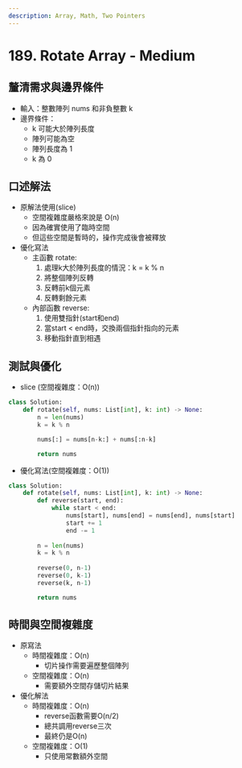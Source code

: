 ```yaml
---
description: Array, Math, Two Pointers
---
```


# 189. Rotate Array - Medium

## 釐清需求與邊界條件

* 輸入：整數陣列 nums 和非負整數 k
* 邊界條件：
  * k 可能大於陣列長度
  * 陣列可能為空
  * 陣列長度為 1&#x20;
  * k 為 0

## 口述解法

* 原解法使用(slice)&#x20;
  * 空間複雜度嚴格來說是 O(n)
  * 因為確實使用了臨時空間
  * 但這些空間是暫時的，操作完成後會被釋放
* 優化寫法
  * 主函數 rotate:
    1. 處理k大於陣列長度的情況：k = k % n
    2. 將整個陣列反轉
    3. 反轉前k個元素
    4. 反轉剩餘元素
  * 內部函數 reverse:
    1. 使用雙指針(start和end)
    2. 當start < end時，交換兩個指針指向的元素
    3. 移動指針直到相遇

## 測試與優化

* slice (空間複雜度：O(n))

```python
class Solution:
    def rotate(self, nums: List[int], k: int) -> None: 
        n = len(nums)
        k = k % n

        nums[:] = nums[n-k:] + nums[:n-k]

        return nums
```

* 優化寫法(空間複雜度：O(1))

```python
class Solution:
    def rotate(self, nums: List[int], k: int) -> None: 
        def reverse(start, end):
            while start < end:
                nums[start], nums[end] = nums[end], nums[start]
                start += 1
                end -= 1
        
        n = len(nums)
        k = k % n
        
        reverse(0, n-1)
        reverse(0, k-1)
        reverse(k, n-1)

        return nums
```

## 時間與空間複雜度

* 原寫法
  * 時間複雜度：O(n)
    * 切片操作需要遍歷整個陣列
  * 空間複雜度：O(n)
    * 需要額外空間存儲切片結果
* 優化解法
  * 時間複雜度：O(n)
    * reverse函數需要O(n/2)
    * 總共調用reverse三次
    * 最終仍是O(n)
  * 空間複雜度：O(1)
    * 只使用常數額外空間
